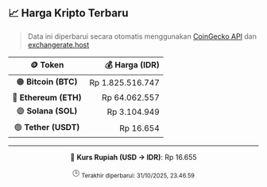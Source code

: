 

<!-- HARGA_KRIPTO -->
## 📈 Harga Kripto Terbaru

> Data ini diperbarui secara otomatis menggunakan [CoinGecko API](https://www.coingecko.com/) dan [exchangerate.host](https://exchangerate.host/)

<div align="center">

| 🪙 Token | 💰 Harga (IDR) |
|:------:|---------------:|
| 🟠 **Bitcoin (BTC)**   | Rp 1.825.516.747 |
| 🔵 **Ethereum (ETH)**  | Rp 64.062.557 |
| 🟣 **Solana (SOL)**    | Rp 3.104.949 |
| 🟢 **Tether (USDT)**   | Rp 16.654 |

---

💱 **Kurs Rupiah (USD → IDR)**: Rp 16.655

🕒 <sub>Terakhir diperbarui: 31/10/2025, 23.46.59</sub>

</div>
<!-- /HARGA_KRIPTO -->